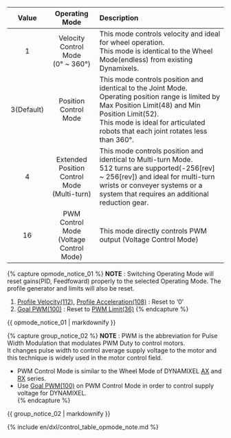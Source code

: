 
|   Value    |                  Operating Mode                  | Description                                                                                                                                                                                                                                            |
|:----------:|:------------------------------------------------:|:-------------------------------------------------------------------------------------------------------------------------------------------------------------------------------------------------------------------------------------------------------|
|     1      |  Velocity Control Mode<br />(0&deg; ~ 360&deg;)  | This mode controls velocity and ideal for wheel operation.<br />This mode is identical to the Wheel Mode(endless) from existing Dynamixels.                                                                                                            |
| 3(Default) |              Position Control Mode               | This mode controls position and identical to the Joint Mode.<br />Operating position range is limited by Max Position Limit(48) and Min Position Limit(52).<br />This mode is ideal for articulated robots that each joint rotates less than 360&deg;. |
|     4      | Extended Position Control Mode<br />(Multi-turn) | This mode controls position and identical to Multi-turn Mode.<br />512 turns are supported(-256[rev] ~ 256[rev]) and ideal for multi-turn wrists or conveyer systems or a system that requires an additional reduction gear.                           |
|     16     |   PWM Control Mode<br />(Voltage Control Mode)   | This mode directly controls PWM output (Voltage Control Mode)                                                                                                                                                                                          |

{% capture opmode_notice_01 %}
**NOTE** : Switching Operating Mode will reset gains(PID, Feedfoward) properly to the selected Operating Mode. The profile generator and limits will also be reset.
1. [Profile Velocity(112)](#profile-velocity112), [Profile Acceleration(108)](#profile-acceleration108) : Reset to ‘0’
2. [Goal PWM(100)](#goal-pwm100) : Reset to [PWM Limit(36)](#pwm-limit36)
{% endcapture %}
<div class="notice">{{ opmode_notice_01 | markdownify }}</div>

{% capture group_notice_02 %}
**NOTE** : PWM is the abbreviation for Pulse Width Modulation that modulates PWM Duty to control motors.  
It changes pulse width to control average supply voltage to the motor and this technique is widely used in the motor control field.  
- PWM Control Mode is similar to the Wheel Mode of DYNAMIXEL [AX](/docs/en/dxl/ax/ax-12w/#cw-compliance-margin) and [RX](/docs/en/dxl/rx/rx-10/#moving-speed-32) series.
- Use [Goal PWM(100)](#goal-pwm100) on PWM Control Mode in order to control supply voltage for DYNAMIXEL.  
{% endcapture %}
<div class="notice">{{ group_notice_02 | markdownify }}</div>

{% include en/dxl/control_table_opmode_note.md %}
